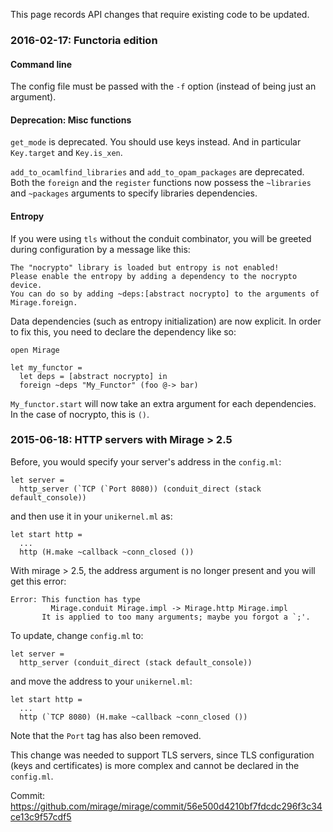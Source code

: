 This page records API changes that require existing code to be updated.

### 2016-02-17: Functoria edition

#### Command line

The config file must be passed with the `-f` option (instead of being just
an argument).

#### Deprecation: Misc functions

`get_mode` is deprecated. You should use keys instead. And in particular `Key.target` and `Key.is_xen`.

`add_to_ocamlfind_libraries` and `add_to_opam_packages` are deprecated. Both the `foreign` and the `register` functions now possess the `~libraries` and `~packages` arguments to specify libraries dependencies.

#### Entropy

If you were using `tls` without the conduit combinator, you will be
greeted during configuration by a message like this:

```
The "nocrypto" library is loaded but entropy is not enabled!
Please enable the entropy by adding a dependency to the nocrypto device.
You can do so by adding ~deps:[abstract nocrypto] to the arguments of Mirage.foreign.
```

Data dependencies (such as entropy initialization) are now explicit.
In order to fix this, you need to declare the dependency like so:
```
open Mirage

let my_functor =
  let deps = [abstract nocrypto] in
  foreign ~deps "My_Functor" (foo @-> bar)
```

`My_functor.start` will now take an extra argument for each
dependencies. In the case of nocrypto, this is `()`.

### 2015-06-18: HTTP servers with Mirage > 2.5

Before, you would specify your server's address in the `config.ml`:

    let server =
      http_server (`TCP (`Port 8080)) (conduit_direct (stack default_console))

and then use it in your `unikernel.ml` as:

    let start http =
      ...
      http (H.make ~callback ~conn_closed ())

With mirage > 2.5, the address argument is no longer present and you will get this error:

    Error: This function has type
             Mirage.conduit Mirage.impl -> Mirage.http Mirage.impl
           It is applied to too many arguments; maybe you forgot a `;'.

To update, change `config.ml` to:

    let server =
      http_server (conduit_direct (stack default_console))

and move the address to your `unikernel.ml`:

    let start http =
      ...
      http (`TCP 8080) (H.make ~callback ~conn_closed ())

Note that the `Port` tag has also been removed.

This change was needed to support TLS servers, since TLS configuration (keys and certificates) is more complex and cannot be declared in the `config.ml`.

Commit: <https://github.com/mirage/mirage/commit/56e500d4210bf7fdcdc296f3c34ce13c9f57cdf5>

